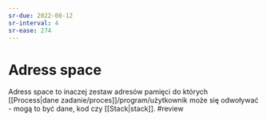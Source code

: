 ```yaml
---
sr-due: 2022-08-12
sr-interval: 4
sr-ease: 274
---
```


# Adress space
Adress space to inaczej zestaw adresów pamięci do których [[Process|dane zadanie/proces]]/program/użytkownik może się odwoływać - mogą to być dane, kod czy [[Stack|stack]].
#review